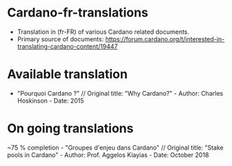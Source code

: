 # Cardano-fr-translations

- Translation in (fr-FR) of various Cardano related documents. 
- Primary source of documents: https://forum.cardano.org/t/interested-in-translating-cardano-content/19447

# Available translation 
- "Pourquoi Cardano ?" // Original title: "Why Cardano?" - Author: Charles Hoskinson - Date: 2015

# On going translations
~75 % completion - "Groupes d'enjeu dans Cardano" // Original title: "Stake pools in Cardano" - Author: Prof. Aggelos Kiayias - Date: October 2018
